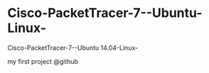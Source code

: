 # Cisco-PacketTracer-7--Ubuntu-Linux-
Cisco-PacketTracer-7--Ubuntu 14.04-Linux-

my first project @github
